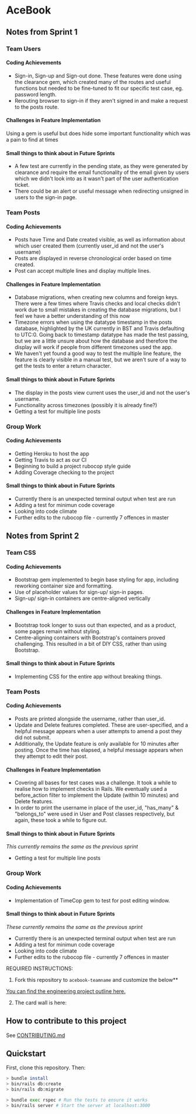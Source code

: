 # AceBook

## Notes from Sprint 1

### Team Users

#### Coding Achievements

* Sign-in, Sign-up and Sign-out done. These features were done using the clearance gem, which created many of the routes and useful functions but needed to be fine-tuned to fit our specific test case, eg. password length.
* Rerouting browser to sign-in if they aren't signed in and make a request to the posts route.

#### Challenges in Feature Implementation

Using a gem is useful but does hide some important functionality which was a pain to find at times

#### Small things to think about in Future Sprints

* A few test are currently in the pending state, as they were generated by clearance and require the email functionality of the email given by users which we didn't look into as it wasn't part of the user authentication ticket.
* There could be an alert or useful message when redirecting unsigned in users to the sign-in page.

### Team Posts

#### Coding Achievements

* Posts have Time and Date created visible, as well as information about which user created them (currently user_id and not the user's username)
* Posts are displayed in reverse chronological order based on time created.
* Post can accept multiple lines and display multiple lines.

#### Challenges in Feature Implementation

* Database migrations, when creating new columns and foreign keys. There were a few times where Travis checks and local checks didn't work due to small mistakes in creating the database migrations, but I feel we have a better understanding of this now
* Timezone errors when using the datatype timestamp in the posts database, highlighted by the UK currently in BST and Travis defaulting to UTC:0. Going back to timestamp datatype has made the test passing, but we are a little unsure about how the database and therefore the display will work if people from different timezones used the app.
* We haven't yet found a good way to test the multiple line feature, the feature is clearly visible in a manual test, but we aren't sure of a way to get the tests to enter a return character.

#### Small things to think about in Future Sprints

* The display in the posts view current uses the user_id and not the user's username.
* Functionality across timezones (possibly it is already fine?)
* Getting a test for multiple line posts

### Group Work

#### Coding Achievements

* Getting Heroku to host the app
* Getting Travis to act as our CI
* Beginning to build a project rubocop style guide
* Adding Coverage checking to the project

#### Small things to think about in Future Sprints

* Currently there is an unexpected terminal output when test are run
* Adding a test for minimun code coverage
* Looking into code climate
* Further edits to the rubocop file - currently 7 offences in master

## Notes from Sprint 2

### Team CSS

#### Coding Achievements

* Bootstrap gem implemented to begin base styling for app, including reworking container size and formatting.
* Use of placeholder values for sign-up/ sign-in pages.
* Sign-up/ sign-in containers are centre-aligned vertically 

#### Challenges in Feature Implementation

* Bootstrap took longer to suss out than expected, and as a product, some pages remain without styling.
* Centre-aligning containers with Bootstrap's containers proved challenging. This resulted in a bit of DIY CSS, rather than using Bootstrap.

#### Small things to think about in Future Sprints

* Implementing CSS for the entire app without breaking things.


### Team Posts

#### Coding Achievements

* Posts are printed alongside the username, rather than user_id.
* Update and Delete features completed. These are user-specified, and a helpful message appears when a user attempts to amend a post they did not submit.
* Additionally, the Update feature is only available for 10 minutes after posting. Once the time has elapsed, a helpful message appears when they attempt to edit their post.

#### Challenges in Feature Implementation

* Covering all bases for test cases was a challenge. It took a while to realise how to implement checks in Rails. We eventually used a before_action filter to implement the Update (within 10 minutes) and Delete features.
* In order to print the username in place of the user_id, "has_many" & "belongs_to" were used in User and Post classes respectively, but again, these took a while to figure out.

#### Small things to think about in Future Sprints
<i> This currently remains the same as the previous sprint </i>

* Getting a test for multiple line posts

### Group Work

#### Coding Achievements

* Implementation of TimeCop gem to test for post editing window.

#### Small things to think about in Future Sprints
<i> These currently remains the same as the previous sprint </i>

* Currently there is an unexpected terminal output when test are run
* Adding a test for minimun code coverage
* Looking into code climate
* Further edits to the rubocop file - currently 7 offences in master


REQUIRED INSTRUCTIONS:

1. Fork this repository to `acebook-teamname` and customize
the below**

[You can find the engineering project outline here.](https://github.com/makersacademy/course/tree/master/engineering_projects/rails)

2. The card wall is here: <please update>

## How to contribute to this project
See [CONTRIBUTING.md](CONTRIBUTING.md)

## Quickstart

First, clone this repository. Then:

```bash
> bundle install
> bin/rails db:create
> bin/rails db:migrate

> bundle exec rspec # Run the tests to ensure it works
> bin/rails server # Start the server at localhost:3000
```

